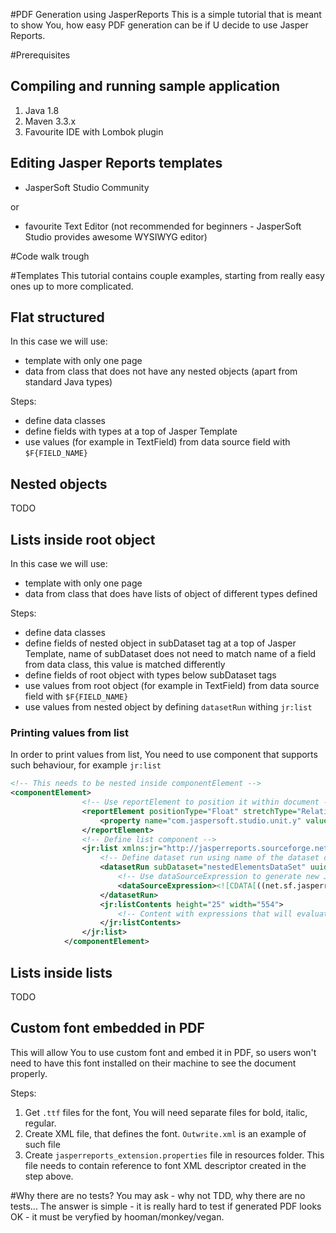 #PDF Generation using JasperReports
 This is a simple tutorial that is meant to show You, how easy PDF generation can be if U decide to use Jasper Reports.

#Prerequisites
## Compiling and running sample application
1. Java 1.8
2. Maven 3.3.x
3. Favourite IDE with Lombok plugin

## Editing Jasper Reports templates
- JasperSoft Studio Community

or

- favourite Text Editor (not recommended for beginners - JasperSoft Studio provides awesome WYSIWYG editor)

#Code walk trough

#Templates
This tutorial contains couple examples, starting from really easy ones up to more complicated.

## Flat structured
In this case we will use:
- template with only one page
- data from class that does not have any nested objects (apart from standard Java types)

Steps:
- define data classes
- define fields with types at a top of Jasper Template
- use values (for example in TextField) from data source field with ```$F{FIELD_NAME}```

## Nested objects
TODO

## Lists inside root object
In this case we will use:
- template with only one page
- data from class that does have lists of object of different types defined

Steps:
- define data classes
- define fields of nested object in subDataset tag at a top of Jasper Template, name of subDataset does not need to match name of a field from data class, this value is matched differently
- define fields of root object with types below subDataset tags 
- use values from root object (for example in TextField) from data source field with ```$F{FIELD_NAME}```
- use values from nested object by defining ```datasetRun``` withing ```jr:list```

### Printing values from list
In order to print values from list, You need to use component that supports such behaviour, for example ```jr:list```
```xml
<!-- This needs to be nested inside componentElement -->
<componentElement>
                <!-- Use reportElement to position it within document -->
				<reportElement positionType="Float" stretchType="RelativeToTallestObject" isPrintRepeatedValues="false" x="0" y="110" width="554" height="25" isRemoveLineWhenBlank="true" uuid="5914e6ae-75ab-408b-8481-37cc8b9aca77">
					<property name="com.jaspersoft.studio.unit.y" value="pixel"/>
				</reportElement>
				<!-- Define list component -->
				<jr:list xmlns:jr="http://jasperreports.sourceforge.net/jasperreports/components" xsi:schemaLocation="http://jasperreports.sourceforge.net/jasperreports/components http://jasperreports.sourceforge.net/xsd/components.xsd" printOrder="Horizontal">
				    <!-- Define dataset run using name of the dataset defined at top of the report -->
					<datasetRun subDataset="nestedElementsDataSet" uuid="2002271b-6392-4900-9f37-b779ff0f6226">
					    <!-- Use dataSourceExpression to generate new JsonDataSource from field in original JsonDataSource passed from Java -->
						<dataSourceExpression><![CDATA[((net.sf.jasperreports.engine.data.JsonDataSource)$P{REPORT_DATA_SOURCE}).subDataSource("nestedElements")]]></dataSourceExpression>
					</datasetRun>
					<jr:listContents height="25" width="554">
						<!-- Content with expressions that will evaluate using regular syntax, like ${FIELD_NAME} -->
					</jr:listContents>
				</jr:list>
			</componentElement>
```

## Lists inside lists
TODO

## Custom font embedded in PDF
This will allow You to use custom font and embed it in PDF, so users won't need to have this font installed on their machine to see the document properly.

Steps:
1. Get ```.ttf``` files for the font, You will need separate files for bold, italic, regular.
2. Create XML file, that defines the font. ```Outwrite.xml``` is an example of such file
3. Create ```jasperreports_extension.properties``` file in resources folder. This file needs to contain reference to font XML descriptor created in the step above.



#Why there are no tests?
You may ask - why not TDD, why there are no tests... The answer is simple - it is really hard to test if generated PDF looks OK - it must be veryfied by hooman/monkey/vegan.
